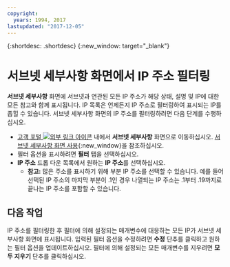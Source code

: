 ```yaml
---
copyright:
  years: 1994, 2017
lastupdated: "2017-12-05"
---
```

{:shortdesc: .shortdesc}
{:new_window: target="_blank"}

# 서브넷 세부사항 화면에서 IP 주소 필터링

**서브넷 세부사항** 화면에 서브넷과 연관된 모든 IP 주소가 해당 상태, 설명 및 IP에 대한 모든 참고와 함께 표시됩니다. IP 목록은 언제든지 IP 주소로 필터링하여 표시되는 IP를 좁힐 수 있습니다. 서브넷 세부사항 화면의 IP 주소를 필터링하려면 다음 단계를 수행하십시오. 

* [고객 포털 ![외부 링크 아이콘](../../icons/launch-glyph.svg "외부 링크 아이콘")](https://control.softlayer.com/) 내에서 **서브넷 세부사항** 화면으로 이동하십시오. [서브넷 세부사항 화면 사용](subnet-details.html){:new_window}을 참조하십시오. 
* 필터 옵션을 표시하려면 **필터** 탭을 선택하십시오. 
* **IP 주소** 드롭 다운 목록에서 원하는 **IP 주소**를 선택하십시오. 
  * **참고:** 많은 주소를 표시하기 위해 부분 IP 주소를 선택할 수 있습니다. 예를 들어 선택된 IP 주소의 마지막 부분이 .1인 경우 나열되는 IP 주소는 .1부터 .19까지로 끝나는 IP 주소를 포함할 수 있습니다. 

## 다음 작업

IP 주소를 필터링한 후 필터에 의해 설정되는 매개변수에 대응하는 모든 IP가 서브넷 세부사항 화면에 표시됩니다. 입력된 필터 옵션을 수정하려면 **수정** 단추를 클릭하고 원하는 필터 옵션을 업데이트하십시오. 필터에 의해 설정되는 모든 매개변수를 지우려면 **모두 지우기** 단추를 클릭하십시오. 
